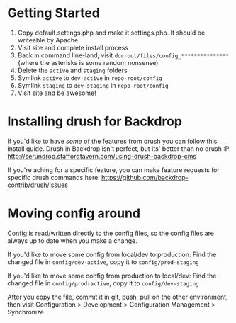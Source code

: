 # Getting Started

1. Copy default.settings.php and make it settings.php. It should be writeable by Apache.
2. Visit site and complete install process
3. Back in command line-land, visit `docroot/files/config_***************` (where the asterisks is some random nonsense)
4. Delete the `active` and `staging` folders
5. Symlink `active` to `dev-active` in `repo-root/config`
6. Symlink `staging` to `dev-staging` in `repo-root/config`
7. Visit site and be awesome!

# Installing drush for Backdrop

If you'd like to have *some* of the features from drush you can follow this install guide. Drush in Backdrop isn't perfect, but its' better than no drush :P
http://serundrop.staffordtavern.com/using-drush-backdrop-cms

If you're aching for a specific feature, you can make feature requests for specific drush commands here:
https://github.com/backdrop-contrib/drush/issues

# Moving config around
Config is read/written directly to the config files, so the config files are always up to date when you make a change.

If you'd like to move some config from local/dev to production:
Find the changed file in `config/dev-active`, copy it to `config/prod-staging`

If you'd like to move some config from production to local/dev:
Find the changed file in `config/prod-active`, copy it to `config/dev-staging`

After you copy the file, commit it in git, push, pull on the other environment, then visit Configuration > Development > Configuration Management > Synchronize
